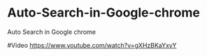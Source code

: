# Auto-Search-in-Google-chrome
Auto Search in Google chrome

#Video 
https://www.youtube.com/watch?v=gXHzBKaYxyY
